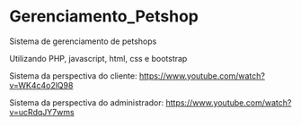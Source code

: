 # Gerenciamento_Petshop
 Sistema de gerenciamento de petshops

 Utilizando PHP, javascript, html, css e bootstrap

 Sistema da perspectiva do cliente: https://www.youtube.com/watch?v=WK4c4o2lQ98

 Sistema da perspectiva do administrador: https://www.youtube.com/watch?v=ucRdqJY7wms
